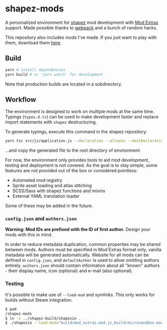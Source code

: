 # shapez-mods

A personalized environment for [shapez] mod development with [Mod
Extras][mod-extras] support. Made possible thanks to [webpack] and a bunch of
random hacks.

This repository also includes mods I've made. If you just want to play with
them, download them [here][skimnerphi].

[shapez]: https://github.com/tobspr/shapez.io
[mod-extras]: https://skimnerphi.net/mods/mod_extras/
[webpack]: https://webpack.js.org
[skimnerphi]: https://skimnerphi.net/

## Build

```bash
yarn # install dependencies
yarn build # or 'yarn watch' for development
```

Note that production builds are located in a subdirectory.

## Workflow

The environment is designed to work on multiple mods at the same time. Typings
(`types.d.ts`) can be used to make development faster and replace import
statements with `shapez` destructuring.

To generate typings, execute this command in the shapez repository:

```bash
yarn tsc src/js/application.js --declaration --allowJs --emitDeclarationOnly --skipLibCheck --out types.js
```

…and copy the generated file to the root directory of environment.

For now, the environment only provides tools to aid mod development, testing and
deployment is not covered. As the goal is to stay simple, some features are not
provided out of the box or considered pointless:

-   Automated mod registry
-   Sprite asset loading and atlas stitching
-   SCSS/Sass with shapez functions and mixins
-   External YAML translation loader

Some of these may be added in the future.

### `config.json` and `authors.json`

**Warning: Mod IDs are prefixed with the ID of first author.** Design your mods
with this in mind.

In order to reduce metadata duplication, common properties may be shared between
mods. Authors must be specified in Mod Extras format only, vanilla metadata will
be generated automatically. Website for all mods can be defined in
`config.json`, and `defaultAuthor` is used to allow omitting authors entirely.
`authors.json` should contain information about all "known" authors - their
display name, icon (optional) and e-mail (also optional).

### Testing

It's possible to make use of `--load-mod` and symlinks. This only works for
builds without Steam integration.

```bash
$ pwd
/shapez-mods
$ ln -s ../shapez-build/shapezio .
$ ./shapezio --load-mod="build/mod_extras.mod.js,build/microsandbox.mod.js"
```

